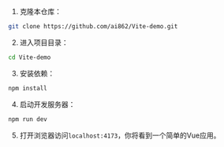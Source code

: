 1. 克隆本仓库：
```bash
git clone https://github.com/ai862/Vite-demo.git
```
2. 进入项目目录：
```bash
cd Vite-demo
```
3. 安装依赖：
```bash
npm install
```
4. 启动开发服务器：
```bash
npm run dev
```
5. 打开浏览器访问`localhost:4173`，你将看到一个简单的Vue应用。
